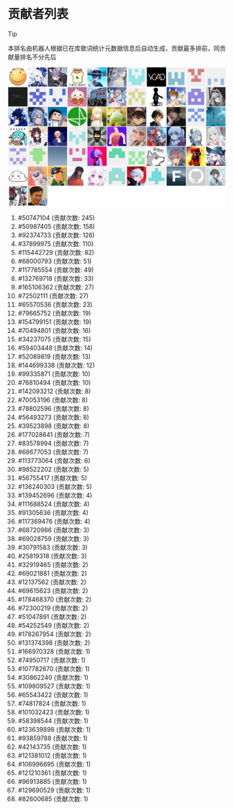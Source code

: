 # 贡献者列表

> [!TIP]
> 本排名由机器人根据已在库歌词统计元数据信息后自动生成，贡献最多排前，同贡献量排名不分先后

![贡献者头像画廊](./CONTRIBUTORS.svg)

1. #50747104 (贡献次数: 245)
2. #50987405 (贡献次数: 158)
3. #92374733 (贡献次数: 126)
4. #37899975 (贡献次数: 110)
5. #115442729 (贡献次数: 82)
6. #68000793 (贡献次数: 51)
7. #117785554 (贡献次数: 49)
8. #132769718 (贡献次数: 33)
9. #165106362 (贡献次数: 27)
10. #72502111 (贡献次数: 27)
11. #65570536 (贡献次数: 23)
12. #79665752 (贡献次数: 19)
13. #154799151 (贡献次数: 19)
14. #70494801 (贡献次数: 16)
15. #34237075 (贡献次数: 15)
16. #59403448 (贡献次数: 14)
17. #52089819 (贡献次数: 13)
18. #144699338 (贡献次数: 12)
19. #99335871 (贡献次数: 10)
20. #76810494 (贡献次数: 10)
21. #142093212 (贡献次数: 8)
22. #70053196 (贡献次数: 8)
23. #78802596 (贡献次数: 8)
24. #56493273 (贡献次数: 8)
25. #39523898 (贡献次数: 8)
26. #177028641 (贡献次数: 7)
27. #83578994 (贡献次数: 7)
28. #68677053 (贡献次数: 7)
29. #113773064 (贡献次数: 6)
30. #98522202 (贡献次数: 5)
31. #56755417 (贡献次数: 5)
32. #136240303 (贡献次数: 5)
33. #139452696 (贡献次数: 4)
34. #111688524 (贡献次数: 4)
35. #91305636 (贡献次数: 4)
36. #117369476 (贡献次数: 4)
37. #68720986 (贡献次数: 3)
38. #69028759 (贡献次数: 3)
39. #30791583 (贡献次数: 3)
40. #25819318 (贡献次数: 3)
41. #32919465 (贡献次数: 2)
42. #69021881 (贡献次数: 2)
43. #12137562 (贡献次数: 2)
44. #69615623 (贡献次数: 2)
45. #178468370 (贡献次数: 2)
46. #72300219 (贡献次数: 2)
47. #51047891 (贡献次数: 2)
48. #54252549 (贡献次数: 2)
49. #178267954 (贡献次数: 2)
50. #131374398 (贡献次数: 2)
51. #166970328 (贡献次数: 1)
52. #74950717 (贡献次数: 1)
53. #107782670 (贡献次数: 1)
54. #30862240 (贡献次数: 1)
55. #109809527 (贡献次数: 1)
56. #65543422 (贡献次数: 1)
57. #74817824 (贡献次数: 1)
58. #101032423 (贡献次数: 1)
59. #58398544 (贡献次数: 1)
60. #123639898 (贡献次数: 1)
61. #93859788 (贡献次数: 1)
62. #42143735 (贡献次数: 1)
63. #121381012 (贡献次数: 1)
64. #106996695 (贡献次数: 1)
65. #121210361 (贡献次数: 1)
66. #96913885 (贡献次数: 1)
67. #129690529 (贡献次数: 1)
68. #82600685 (贡献次数: 1)
